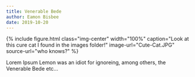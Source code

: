 ```yaml
---
title: Venerable Bede
author: Eamon Bisbee
date: 2019-10-20
---
```


{% include figure.html
  class="img-center"
  width="100%"
  caption="Look at this cure cat I found in the images folder!"
  image-url="Cute-Cat.JPG"
  source-url="who knows?"
%}

Lorem Ipsum Lemon was an idiot for ignoreing, among others, the Venerable Bede etc...
